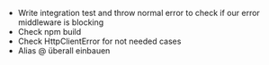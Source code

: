 - Write integration test and throw normal error to check if our error middleware is blocking
- Check npm build
- Check HttpClientError for not needed cases
- Alias @ überall einbauen
